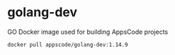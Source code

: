 # golang-dev

GO Docker image used for building AppsCode projects

```console
docker pull appscode/golang-dev:1.14.9
```
